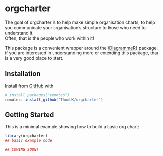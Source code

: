 
<!-- README.md is generated from README.Rmd. Please edit that file -->

# orgcharter

<!-- badges: start -->
<!-- badges: end -->

The goal of orgcharter is to help make simple organisation charts, to
help you communicate your organisation’s structure to those who need to
understand it.  
Often, that is the people who work within it!

This package is a convenient wrapper around the
[{DiagrammeR}](https://github.com/rich-iannone/DiagrammeR) package. If
you are interested in understanding more or extending this package, that
is a very good place to start.

## Installation

Install from [GitHub](https://github.com/) with:

``` r
# install.packages("remotes")
remotes::install_github("ThomUK/orgcharter")
```

## Getting Started

This is a minimal example showing how to build a basic org chart:

``` r
library(orgcharter)
## basic example code

## COMING SOON!
```
